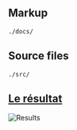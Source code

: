 
## Markup

`./docs/`

## Source files

`./src/`

## [Le résultat](https://al4str.github.io/spb-test-2/)

![](https://github.com/al4str/spb-test/raw/master/example.jpg "Results")
